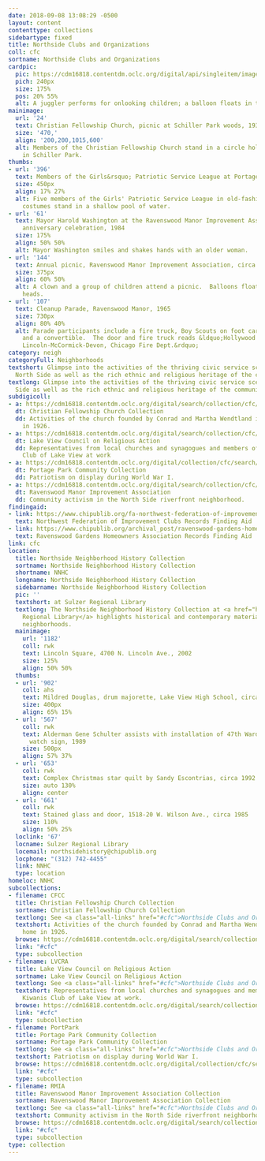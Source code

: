 ```yaml
---
date: 2018-09-08 13:08:29 -0500
layout: content
contenttype: collections
sidebartype: fixed
title: Northside Clubs and Organizations
coll: cfc
sortname: Northside Clubs and Organizations
cardpic:
  pic: https://cdm16818.contentdm.oclc.org/digital/api/singleitem/image/cfc/130/default.jpg
  pich: 240px
  size: 175%
  pos: 20% 55%
  alt: A juggler performs for onlooking children; a balloon floats in the foreground.
mainimage:
  url: '24'
  text: Christian Fellowship Church, picnic at Schiller Park woods, 1930
  size: '470,'
  align: '200,200,1015,600'
  alt: Members of the Christian Fellowship Church stand in a circle holding hands
    in Schiller Park.
thumbs:
- url: '396'
  text: Members of the Girls&rsquo; Patriotic Service League at Portage Park, 1919
  size: 450px
  align: 17% 27%
  alt: Five members of the Girls' Patriotic Service League in old-fashioned bathing
    costumes stand in a shallow pool of water.
- url: '61'
  text: Mayor Harold Washington at the Ravenswood Manor Improvement Association, 70th
    anniversary celebration, 1984
  size: 175%
  align: 50% 50%
  alt: Mayor Washington smiles and shakes hands with an older woman.
- url: '144'
  text: Annual picnic, Ravenswood Manor Improvement Association, circa 1984
  size: 375px
  align: 60% 50%
  alt: A clown and a group of children attend a picnic.  Balloons float above their
    heads.
- url: '107'
  text: Cleanup Parade, Ravenswood Manor, 1965
  size: 730px
  align: 80% 40%
  alt: Parade participants include a fire truck, Boy Scouts on foot carrying flags,
    and a convertible.  The door and fire truck reads &ldquo;Hollywood Kiddieland,
    Lincoln-McCormick-Devon, Chicago Fire Dept.&rdquo;
category: neigh
categoryFull: Neighborhoods
textshort: Glimpse into the activities of the thriving civic service scene on the
  North Side as well as the rich ethnic and religious heritage of the community.
textlong: Glimpse into the activities of the thriving civic service scene on the North
  Side as well as the rich ethnic and religious heritage of the community.
subdigicoll:
- a: https://cdm16818.contentdm.oclc.org/digital/search/collection/cfc/searchterm/Christian+Fellowship+Church/field/collec/mode/all/conn/and/order/nosort
  dt: Christian Fellowship Church Collection
  dd: Activities of the church founded by Conrad and Martha Wendtland in their home
    in 1926.
- a: https://cdm16818.contentdm.oclc.org/digital/search/collection/cfc/searchterm/Christian+Fellowship+Church/field/collec/mode/all/conn/and/order/nosort
  dt: Lake View Council on Religious Action
  dd: Representatives from local churches and synagogues and members of the Kiwanis
    Club of Lake View at work
- a: https://cdm16818.contentdm.oclc.org/digital/collection/cfc/search/searchterm/Portage%20Park%20Community%20Collection/field/collec/mode/exact/conn/and
  dt: Portage Park Community Collection
  dd: Patriotism on display during World War I.
- a: https://cdm16818.contentdm.oclc.org/digital/search/collection/cfc/searchterm/Ravenswood+Manor+Improvement+Association/field/collec/mode/all/conn/and/order/nosort
  dt: Ravenswood Manor Improvement Association
  dd: Community activism in the North Side riverfront neighborhood.
findingaid:
- link: https://www.chipublib.org/fa-northwest-federation-of-improvement-clubs-records/
  text: Northwest Federation of Improvement Clubs Records Finding Aid
- link: https://www.chipublib.org/archival_post/ravenswood-gardens-homeowners-association-records/
  text: Ravenswood Gardens Homeowners Association Records Finding Aid
link: cfc
location:
  title: Northside Neighborhood History Collection
  sortname: Northside Neighborhood History Collection
  shortname: NNHC
  longname: Northside Neighborhood History Collection
  sidebarname: Northside Neighborhood History Collection
  pic: ''
  textshort: at Sulzer Regional Library
  textlong: The Northside Neighborhood History Collection at <a href="https://www.chipublib.org/locations/67">Sulzer
    Regional Library</a> highlights historical and contemporary materials about Northside
    neighborhoods.
  mainimage:
    url: '1182'
    coll: rwk
    text: Lincoln Square, 4700 N. Lincoln Ave., 2002
    size: 125%
    align: 50% 50%
  thumbs:
  - url: '902'
    coll: ahs
    text: Mildred Douglas, drum majorette, Lake View High School, circa 1942
    size: 400px
    align: 65% 15%
  - url: '567'
    coll: rwk
    text: Alderman Gene Schulter assists with installation of 47th Ward neighborhood
      watch sign, 1989
    size: 500px
    align: 57% 37%
  - url: '653'
    coll: rwk
    text: Complex Christmas star quilt by Sandy Escontrias, circa 1992
    size: auto 130%
    align: center
  - url: '661'
    coll: rwk
    text: Stained glass and door, 1518-20 W. Wilson Ave., circa 1985
    size: 110%
    align: 50% 25%
  loclink: '67'
  locname: Sulzer Regional Library
  locemail: northsidehistory@chipublib.org
  locphone: "(312) 742-4455"
  link: NNHC
  type: location
homeloc: NNHC
subcollections:
- filename: CFCC
  title: Christian Fellowship Church Collection
  sortname: Christian Fellowship Church Collection
  textlong: See <a class="all-links" href="#cfc">Northside Clubs and Organizations</a>.
  textshort: Activities of the church founded by Conrad and Martha Wendtland in their
    home in 1926.
  browse: https://cdm16818.contentdm.oclc.org/digital/search/collection/cfc/searchterm/Christian+Fellowship+Church/field/collec/mode/all/conn/and/order/nosort
  link: "#cfc"
  type: subcollection
- filename: LVCRA
  title: Lake View Council on Religious Action
  sortname: Lake View Council on Religious Action
  textlong: See <a class="all-links" href="#cfc">Northside Clubs and Organizations</a>.
  textshort: Representatives from local churches and synagogues and members of the
    Kiwanis Club of Lake View at work.
  browse: https://cdm16818.contentdm.oclc.org/digital/search/collection/cfc/searchterm/Christian+Fellowship+Church/field/collec/mode/all/conn/and/order/nosort
  link: "#cfc"
  type: subcollection
- filename: PortPark
  title: Portage Park Community Collection
  sortname: Portage Park Community Collection
  textlong: See <a class="all-links" href="#cfc">Northside Clubs and Organizations</a>.
  textshort: Patriotism on display during World War I.
  browse: https://cdm16818.contentdm.oclc.org/digital/collection/cfc/search/searchterm/Portage%20Park%20Community%20Collection/field/collec/mode/exact/conn/and
  link: "#cfc"
  type: subcollection
- filename: RMIA
  title: Ravenswood Manor Improvement Association Collection
  sortname: Ravenswood Manor Improvement Association Collection
  textlong: See <a class="all-links" href="#cfc">Northside Clubs and Organizations</a>.
  textshort: Community activism in the North Side riverfront neighborhood.
  browse: https://cdm16818.contentdm.oclc.org/digital/search/collection/cfc/searchterm/Ravenswood+Manor+Improvement+Association/field/collec/mode/all/conn/and/order/nosort
  link: "#cfc"
  type: subcollection
type: collection
---
```

